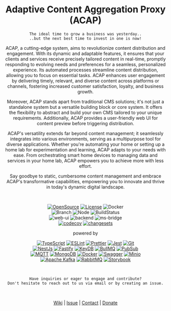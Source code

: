 <h1 align="center">
Adaptive Content Aggregation Proxy (ACAP)
</h1>

<div align="center">

`The ideal time to grow a business was yesterday..`  
    `..but the next best time to invest in one is now!`

ACAP, a cutting-edge system, aims to revolutionize content distribution and engagement.
With its dynamic and adaptable features, it ensures that your clients and services receive
precisely tailored content in real-time, promptly responding to evolving needs and
preferences for a seamless, personalized experience. Its automated processes streamline
content distribution, allowing you to focus on essential tasks. ACAP enhances user
engagement by delivering timely, relevant, and diverse content across platforms or
channels, fostering increased customer satisfaction, loyalty, and business growth.

Moreover, ACAP stands apart from traditional CMS solutions; it's not just a standalone
system but a versatile building block or core system. It offers the flexibility to
abstract and build your own CMS tailored to your unique requirements. Additionally,
ACAP provides a user-friendly web UI for content preview before triggering distribution.

ACAP's versatility extends far beyond content management; it seamlessly integrates into
various environments, serving as a multipurpose tool for diverse applications. Whether
you're automating your home or setting up a home lab for experimentation and learning,
ACAP adapts to your needs with ease. From orchestrating smart home devices to managing
data and services in your home lab, ACAP empowers you to achieve more with less effort.

Say goodbye to static, cumbersome content management and embrace ACAP's transformative
capabilities, empowering you to innovate and thrive in today's dynamic digital landscape.

</div>
<br />
<div align="center">

[![OpenSource](https://img.shields.io/badge/open-source-gold)](https://opensource.com/resources/what-open-source)
[![License](https://img.shields.io/github/license/ehildt/acap?style=flat&color=brown)](https://snyk.io/learn/what-is-mit-license/)
![Docker](https://img.shields.io/docker/pulls/ehildt/acap?color=darkgreen&label=docker&logo=docker)  
![Branch](https://img.shields.io/badge/branch-main-blue?style=flat&logo=git&logoColor=white)
![Node](https://img.shields.io/badge/node-LTS-purple?style=flat&logo=node.js&logoColor=white)
![BuildStatus](https://img.shields.io/badge/build-passing-darkgreen?style=flat&logo=github&logoColor=white)  
![web-ui](https://img.shields.io/github/package-json/v/ehildt/acap?filename=apps/frontend/package.json&style=flat&color=lightgreen&label=web-ui
)
![backend](https://img.shields.io/github/package-json/v/ehildt/acap?filename=apps/backend/package.json&style=flat&color=lightgreen&label=backend
)
![ms-bridge](https://img.shields.io/github/package-json/v/ehildt/acap?filename=apps/ms-bridge/package.json&style=flat&color=lightgreen&label=ms-bridge
)  
[![codecov](https://codecov.io/gh/ehildt/acap/graph/badge.svg?token=MCL18OCNV7)](https://app.codecov.io/gh/ehildt/acap)
[![changesets](https://img.shields.io/badge/Changeset-SemVer-green)](https://github.com/changesets/changesets)

</div>

<div align="center">

powered by

[![TypeScript](https://img.shields.io/badge/TypeScript-007ACC?style=for-the-badge&logo=typescript&logoColor=white)](https://www.typescriptlang.org/)
[![ESLint](https://img.shields.io/badge/ESLint-4B32C3?style=for-the-badge&logo=eslint&logoColor=white)](https://eslint.org/)
[![Prettier](https://img.shields.io/badge/Prettier-F7B93E?style=for-the-badge&logo=prettier&logoColor=white)](https://prettier.io/)
[![Jest](https://img.shields.io/badge/Jest-C21325?style=for-the-badge&logo=jest&logoColor=white)](https://jestjs.io/)
[![Git](https://img.shields.io/badge/Git-F05032?style=for-the-badge&logo=git&logoColor=white)](https://git-scm.com/)  
[![NestJs](https://img.shields.io/badge/nestjs-E0234E?style=for-the-badge&logo=nestjs&logoColor=white)](https://nestjs.com/)
[![Fastify](https://img.shields.io/badge/fastify-202020?style=for-the-badge&logo=fastify&logoColor=white)](https://fastify.dev/)
[![KeyDB](https://img.shields.io/badge/keydb-%23DD0031.svg?&style=for-the-badge&logo=redis&logoColor=white)](https://docs.keydb.dev/)
[![BullMQ](https://img.shields.io/badge/bullmq-%233C5280?style=for-the-badge&logo=bullmq&logoColor=white)](https://docs.bullmq.io/)
[![PubSub](https://img.shields.io/badge/pubsub-aC5cce?style=for-the-badge&logo=redis&logoColor=white)](https://docs.keydb.dev/docs/pubsub/)  
[![MQTT](https://img.shields.io/badge/MQTT-660066?style=for-the-badge&logo=mqtt&logoColor=white)](https://mosquitto.org/)
[![MongoDB](https://img.shields.io/badge/MongoDB-47A248?style=for-the-badge&logo=mongodb&logoColor=white)](https://www.mongodb.com/)
[![Docker](https://img.shields.io/badge/Docker-2496ED?style=for-the-badge&logo=docker&logoColor=white)](https://www.docker.com/)
[![Swagger](https://img.shields.io/badge/Swagger-85EA2D?style=for-the-badge&logo=Swagger&logoColor=black)](https://swagger.io/)
[![Minio](https://img.shields.io/badge/-MinIO-C72E49?style=for-the-badge&logo=minio&logoColor=white)](https://min.io/)  
[![Apache Kafka](https://img.shields.io/badge/Apache%20Kafka-blue?style=for-the-badge&logo=apache%20kafka)](https://kafka.apache.org/)
[![RabbitMQ](https://img.shields.io/badge/RabbitMQ-gray?style=for-the-badge&logo=rabbitmq)](https://www.rabbitmq.com/)
[![Storybook](https://img.shields.io/badge/storybook-darkblue?style=for-the-badge&logo=storybook)](https://storybook.js.org/)

  </div>
</div>
<br />

<div align="center">

`Have inquiries or eager to engage and contribute?`  
`Don't hesitate to reach out to us via email or by creating an issue.`

<br />

<p align="center">
  <a href="https://github.com/ehildt/acap/wiki/ACAP">Wiki</a> |
  <a href="https://github.com/ehildt/acap/issues">Issue</a> |
  <a href="mailto:eugen.hildt@gmail.com">Contact</a> |
  <a href="https://www.paypal.com/paypalme/@eugenhildt">Donate</a>
</p>

</div>
